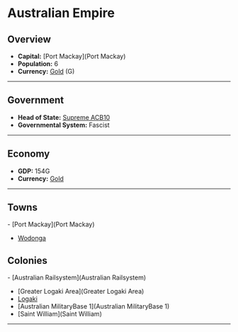 # <!--NAME-->Australian Empire<!--NAME-->

## Overview

- **Capital:** <!--CAPITAL_LINK-->[Port Mackay](Port Mackay)<!--CAPITAL_LINK-->
- **Population:** <!--POPULATION-->6<!--POPULATION-->
- **Currency:** <!--CURRENCY_LINK-->[Gold](Gold)<!--CURRENCY_LINK--> (<!--CURRENCY_ABV-->G<!--CURRENCY_ABV-->)

---

## Government

- **Head of State:** <!--LEADER_TITLE_LINK-->[Supreme ACB10](ACB10)<!--LEADER_TITLE_LINK-->
- **Governmental System:** <!--GOVERNMENT-->Fascist<!--GOVERNMENT-->

---

## Economy

- **GDP:** <!--GDP-->154G<!--GDP-->
- **Currency:** <!--CURRENCY_LINK-->[Gold](Gold)<!--CURRENCY_LINK-->

---

## Towns

<!--TOWNS-->- [Port Mackay](Port Mackay)
- [Wodonga](Wodonga)<!--TOWNS-->

## Colonies

<!--COLONIES-->- [Australian Railsystem](Australian Railsystem)
- [Greater Logaki Area](Greater Logaki Area)
- [Logaki](Logaki)
- [Australian MilitaryBase 1](Australian MilitaryBase 1)
- [Saint William](Saint William)<!--COLONIES-->

---